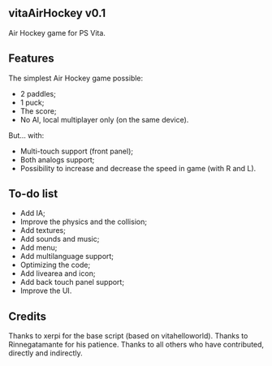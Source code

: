 ## vitaAirHockey v0.1
Air Hockey game for PS Vita.

## Features
The simplest Air Hockey game possible:
- 2 paddles;
- 1 puck;
- The score;
- No AI, local multiplayer only (on the same device).

But... with:
- Multi-touch support (front panel);
- Both analogs support;
- Possibility to increase and decrease the speed in game (with R and L).

## To-do list
- Add IA;
- Improve the physics and the collision;
- Add textures;
- Add sounds and music;
- Add menu;
- Add multilanguage support;
- Optimizing the code;
- Add livearea and icon;
- Add back touch panel support;
- Improve the UI.

## Credits
Thanks to xerpi for the base script (based on vitahelloworld).
Thanks to Rinnegatamante for his patience.
Thanks to all others who have contributed, directly and indirectly.
